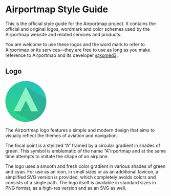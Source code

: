 # Airportmap Style Guide

This is the official style guide for the Airportmap project. It contains the official and original logos, wordmark and color schemes used by the Airportmap website and related services and products.

You are welcome to use these logos and the word mark to refer to Airportmap or its services—they are free to use as long as you make reference to Airportmap and its developer [@komed3](https://github.com/komed3).

## Logo

![Official logo](logo\logo_128x128.png)

The Airportmap logo features a simple and modern design that aims to visually reflect the themes of aviation and navigation.

The focal point is a stylized “A” framed by a circular gradient in shades of green. This symbol is emblematic of the name “A”irportmap and at the same time attempts to imitate the shape of an airplane.

The logo uses a smooth and fresh color gradient in various shades of green and cyan. For use as an icon, in small sizes or as an additional favicon, a simplified SVG version is provided, which completely avoids colors and consists of a single path. The logo itself is available in standard sizes in PNG format, as a high-res version and as an SVG as well.